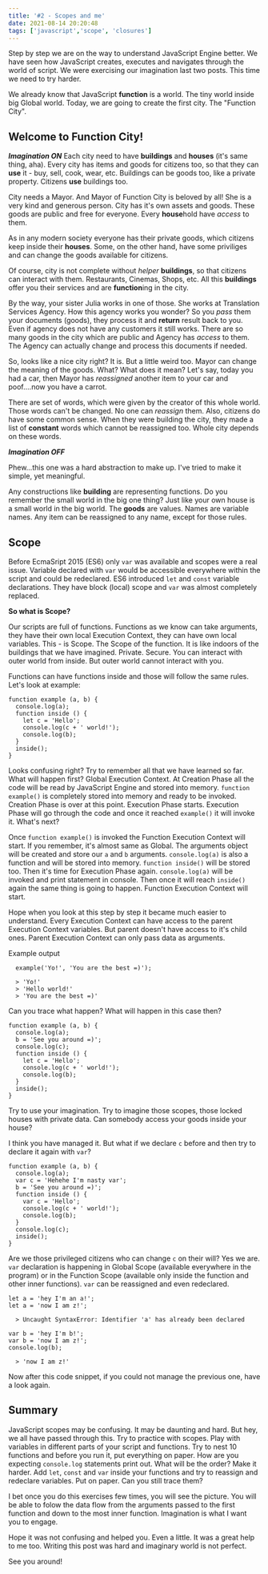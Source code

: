 ```yaml
---
title: '#2 - Scopes and me'
date: 2021-08-14 20:20:48
tags: ['javascript','scope', 'closures']
---
```


Step by step we are on the way to understand JavaScript Engine better. We have seen how JavaScript creates, executes and navigates through the world of script. We were exercising our imagination last two posts. This time we need to try harder.

We already know that JavaScript **function** is a world. The tiny world inside big Global world. Today, we are going to create the first city. The "Function City".

## Welcome to Function City!

***Imagination ON***
Each city need to have **buildings** and **houses** (it's same thing, aha). Every city has items and goods for citizens too, so that they can **use** it - buy, sell, cook, wear, etc. Buildings can be goods too, like a private property. Citizens **use** buildings too.

City needs a Mayor. And Mayor of Function City is beloved by all! She is a very kind and generous person. City has it's own assets and goods. These goods are public and free for everyone. Every **house**hold have *access* to them.

As in any modern society everyone has their private goods, which citizens keep inside their **houses**. Some, on the other hand, have some priviliges and can change the goods available for citizens.

Of course, city is not complete without *helper* **buildings**, so that citizens can interact with them. Restaurants, Cinemas, Shops, etc. All this **buildings** offer you their services and are **function**ing in the city.

By the way, your sister Julia works in one of those. She works at Translation Services Agency. How this agency works you wonder? So you *pass* them your documents (goods), they process it and **return** result back to you. Even if agency does not have any customers it still works. There are so many goods in the city which are public and Agency has *access* to them. The Agency can actually change and process this documents if needed.

So, looks like a nice city right? It is. But a little weird too. Mayor can change the meaning of the goods. What? What does it mean? Let's say, today you had a car, then Mayor has *reassigned* another item to your car and poof....now you have a carrot. 

There are set of words, which were given by the creator of this whole world. Those words can't be changed. No one can *reassign* them. Also, citizens do have some common sense. When they were building the city, they made a list of **constant** words which cannot be reassigned too. Whole city depends on these words.

***Imagination OFF***

Phew...this one was a hard abstraction to make up. I've tried to make it simple, yet meaningful. 

Any constructions like **building** are representing functions. Do you remember the small world in the big one thing? Just like your own house is a small world in the big world. The **goods** are values. Names are variable names. Any item can be reassigned to any name, except for those rules.

## Scope

Before EcmaSript 2015 (ES6) only `var` was available and scopes were a real issue. Variable declared with `var` would be accessible everywhere within the script and could be redeclared. ES6 introduced `let` and `const` variable declarations. They have block (local) scope and `var` was almost completely replaced.

**So what is Scope?**

Our scripts are full of functions. Functions as we know can take arguments, they have their own local Execution Context, they can have own local variables. This - is Scope. The Scope of the function. It is like indoors of the buildings that we have imagined. Private. Secure. You can interact with outer world from inside. But outer world cannot interact with you. 

Functions can have functions inside and those will follow the same rules. Let's look at example:

```
function example (a, b) {
  console.log(a);
  function inside () {
    let c = 'Hello';
    console.log(c + ' world!');
    console.log(b);
  }
  inside();
}
```

Looks confusing right? Try to remember all that we have learned so far. What will happen first? Global Execution Context. At Creation Phase all the code will be read by JavaScript Engine and stored into memory. `function example()` is completely stored into memory and ready to be invoked. Creation Phase is over at this point. Execution Phase starts. Execution Phase will go through the code and once it reached `example()` it will invoke it. What's next? 

Once `function example()` is invoked the Function Execution Context will start. If you remember, it's almost same as Global. The arguments object will be created and store our `a` and `b` arguments. `console.log(a)` is also a function and will be stored into memory. `function inside()` will be stored too. Then it's time for Execution Phase again. `console.log(a)` will be invoked and print statement in console. Then once it will reach `inside()` again the same thing is going to happen. Function Execution Context will start.

Hope when you look at this step by step it became much easier to understand. Every Execution Context can have access to the parent Execution Context variables. But parent doesn't have access to it's child ones. Parent Execution Context can only pass data as arguments. 

Example output
```
  example('Yo!', 'You are the best =)');

  > 'Yo!'
  > 'Hello world!'
  > 'You are the best =)'

```

Can you trace what happen? What will happen in this case then?

```
function example (a, b) {
  console.log(a);
  b = 'See you around =)';
  console.log(c);
  function inside () {
    let c = 'Hello';
    console.log(c + ' world!');
    console.log(b);
  }
  inside();
}
```

Try to use your imagination. Try to imagine those scopes, those locked houses with private data. Can somebody access your goods inside your house? 

I think you have managed it. But what if we declare `c` before and then try to declare it again with `var`? 

```
function example (a, b) {
  console.log(a);
  var c = 'Hehehe I'm nasty var';
  b = 'See you around =)';
  function inside () {
    var c = 'Hello';
    console.log(c + ' world!');
    console.log(b);
  }
  console.log(c);
  inside();
}
```

Are we those privileged citizens who can change `c` on their will? Yes we are. `var` declaration is happening in Global Scope (available everywhere in the program) or in the Function Scope (available only inside the function and other inner functions). `var` can be reassigned and even redeclared. 

```
let a = 'hey I'm an a!';
let a = 'now I am z!';

  > Uncaught SyntaxError: Identifier 'a' has already been declared

var b = 'hey I'm b!';
var b = 'now I am z!';
console.log(b);

  > 'now I am z!'

```

Now after this code snippet, if you could not manage the previous one, have a look again. 

## Summary

JavaScript scopes may be confusing. It may be daunting and hard. But hey, we all have passed through this. Try to practice with scopes. Play with variables in different parts of your script and functions. Try to nest 10 functions and before you run it, put everything on paper. How are you expecting `console.log` statements print out. What will be the order? Make it harder. Add `let`, `const` and `var` inside your functions and try to reassign and redeclare variables. Put on paper. Can you still trace them? 

I bet once you do this exercises few times, you will see the picture. You will be able to folow the data flow from the arguments passed to the first function and down to the most inner function. Imagination is what I want you to engage. 

Hope it was not confusing and helped you. Even a little. It was a great help to me too. Writing this post was hard and imaginary world is not perfect. 

See you around!